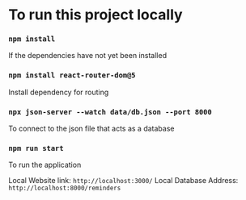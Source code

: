 # To run this project locally

### `npm install`

If the dependencies have not yet been installed

### `npm install react-router-dom@5`

Install dependency for routing

### `npx json-server --watch data/db.json --port 8000`

To connect to the json file that acts as a database

### `npm run start`

To run the application

Local Website link: `http://localhost:3000/`
Local Database Address: `http://localhost:8000/reminders`
